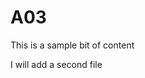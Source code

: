 # A03
<!DOCTYPE html>
<html lang="en">
This is a sample bit of content
  
<body>

I will add a second file

</body>

